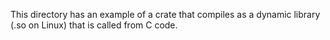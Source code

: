 This directory has an example of a crate that compiles as a dynamic library (.so on Linux) that is called from C code.
